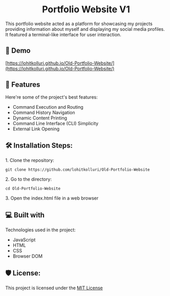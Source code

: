 <h1 align="center" id="title">Portfolio Website V1</h1>

<p id="description">This portfolio website acted as a platform for showcasing my projects providing information about myself and displaying my social media profiles. It featured a terminal-like interface for user interaction.</p>

<h2>🚀 Demo</h2>

[https://lohitkolluri.github.io/Old-Portfolio-Website/](https://lohitkolluri.github.io/Old-Portfolio-Website/)

  
  
<h2>🧐 Features</h2>

Here're some of the project's best features:

*   Command Execution and Routing
*   Command History Navigation
*   Dynamic Content Printing
*   Command Line Interface (CLI) Simplicity
*   External Link Opening

<h2>🛠️ Installation Steps:</h2>

<p>1. Clone the repository:</p>

```
git clone https://github.com/lohitkolluri/Old-Portfolio-Website
```

<p>2. Go to the directory:</p>

```
cd Old-Portfolio-Website
```

<p>3. Open the index.html file in a web browser</p>

  
  
<h2>💻 Built with</h2>

Technologies used in the project:

*   JavaScript
*   HTML
*   CSS
*   Browser DOM

<h2>🛡️ License:</h2>

This project is licensed under the [MIT License](LICENSE)
